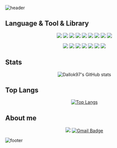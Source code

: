 ![header](https://capsule-render.vercel.app/api?type=slice&color=auto&height=250&section=header&text=Dallok97's%20GitHub&&fontColor=000000&fontSize=70&animation=scaleIn)


## Language & Tool & Library

<div align='center'>
<img src="https://img.shields.io/badge/Python-3766AB?style=flat-square&logo=Python&logoColor=white"/></a>
<img src="https://img.shields.io/badge/Node.js-339933?style=flat-square&logo=Node.js&logoColor=white"/></a>
<img src="https://img.shields.io/badge/C-A8B9CC?style=flat-square&logo=C&logoColor=white"/></a>
<img src="https://img.shields.io/badge/C++-00599C?style=flat-square&logo=C%2B%2B&logoColor=white"/></a>
<img src="https://img.shields.io/badge/Qt-41CD52?style=flat-square&logo=Qt&logoColor=white"/></a>
<img src="https://img.shields.io/badge/sklearn-F7931E?style=flat-square&logo=scikit%2Dlearn&logoColor=white"/></a>
<img src="https://img.shields.io/badge/Ubuntu-E95420?style=flat-square&logo=Ubuntu&logoColor=white"/></a>
<img src="https://img.shields.io/badge/Raspberry Pi-A22846?style=flat-square&logo=Raspberry%20Pi&logoColor=white"/></a>
<img src="https://img.shields.io/badge/Arduino-00979D?style=flat-square&logo=Arduino&logoColor=white"/></a>

<img src="https://img.shields.io/badge/Git-F05032?style=flat-square&logo=Git&logoColor=white"/></a>
<img src="https://img.shields.io/badge/Github-181717?style=flat-square&logo=Github&logoColor=white"/></a>
<img src="https://img.shields.io/badge/Visual Studio-5C2D91?style=flat-square&logo=Visual%20Studio&logoColor=white"/></a>
<img src="https://img.shields.io/badge/Visual Studio Code-007ACC?style=flat-square&logo=Visual%20Studio%20Code&logoColor=white"/></a>
<img src="https://img.shields.io/badge/Google Colab-F9AB00?style=flat-square&logo=Google%20Colab&logoColor=white"/></a>
<img src="https://img.shields.io/badge/FileZilla-BF0000?style=flat-square&logo=FileZilla&logoColor=white"/></a>
<img src="https://img.shields.io/badge/VirtualBox-183A61?style=flat-square&logo=VirtualBox&logoColor=white"/></a>
</div>

## Stats

<div align='center'>

![Dallok97's GitHub stats](https://github-readme-stats.vercel.app/api?username=Dallok97&count_private=true)

</div>

## Top Langs

<div align='center'>

[![Top Langs](https://github-readme-stats.vercel.app/api/top-langs/?username=Dallok97)](https://github.com/Dallok97/github-readme-stats)

</div>

## About me

<div align='center'>

<a href="https://velog.io/@dallok97"><img src="https://img.shields.io/badge/velog-1DBF73?style=flat-square&logo=Velog&logoColor=white"/></a>
[![Gmail Badge](https://img.shields.io/badge/Gmail-d14836?style=flat-square&logo=Gmail&logoColor=white&link=mailto:gksrudrms@gmail.com)](gksrudrms:snugyun01@gmail.com)

</div>

![footer](https://capsule-render.vercel.app/api?type=slice&color=auto&height=250&section=footer&animation=scaleIn)
